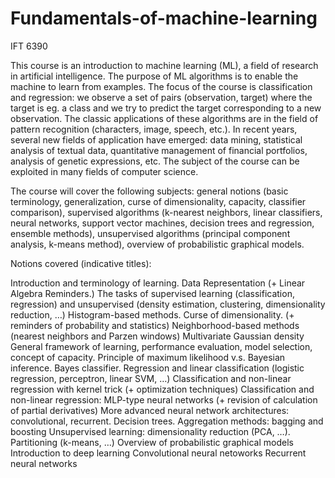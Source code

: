 # Fundamentals-of-machine-learning
IFT 6390

This course is an introduction to machine learning (ML), a field of research in artificial intelligence. The purpose of ML algorithms is to enable the machine to learn from examples. The focus of the course is classification and regression: we observe a set of pairs (observation, target) where the target is eg. a class and we try to predict the target corresponding to a new observation. The classic applications of these algorithms are in the field of pattern recognition (characters, image, speech, etc.). In recent years, several new fields of application have emerged: data mining, statistical analysis of textual data, quantitative management of financial portfolios, analysis of genetic expressions, etc. The subject of the course can be exploited in many fields of computer science.

The course will cover the following subjects: general notions (basic terminology, generalization, curse of dimensionality, capacity, classifier comparison), supervised algorithms (k-nearest neighbors, linear classifiers, neural networks, support vector machines, decision trees and regression, ensemble methods), unsupervised algorithms (principal component analysis, k-means method), overview of probabilistic graphical models.

Notions covered (indicative titles):

Introduction and terminology of learning.
Data Representation (+ Linear Algebra Reminders.)
The tasks of supervised learning (classification, regression) and unsupervised (density estimation, clustering, dimensionality reduction, …)
Histogram-based methods. Curse of dimensionality. (+ reminders of probability and statistics)
Neighborhood-based methods (nearest neighbors and Parzen windows)
Multivariate Gaussian density
General framework of learning, performance evaluation, model selection, concept of capacity.
Principle of maximum likelihood v.s. Bayesian inference. Bayes classifier.
Regression and linear classification (logistic regression, perceptron, linear SVM, …)
Classification and non-linear regression with kernel trick (+ optimization techniques)
Classification and non-linear regression: MLP-type neural networks (+ revision of calculation of partial derivatives)
More advanced neural network architectures: convolutional, recurrent.
Decision trees.
Aggregation methods: bagging and boosting
Unsupervised learning: dimensionality reduction (PCA, …). Partitioning (k-means, …)
Overview of probabilistic graphical models
Introduction to deep learning
Convolutional neural netoworks
Recurrent neural networks
